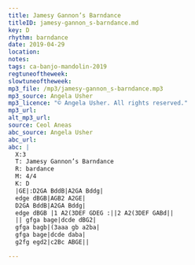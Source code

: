 ```yaml
---
title: Jamesy Gannon’s Barndance
titleID: jamesy-gannon_s-barndance.md
key: D
rhythm: barndance
date: 2019-04-29
location:
notes:
tags: ca-banjo-mandolin-2019
regtuneoftheweek:
slowtuneoftheweek:
mp3_file: /mp3/jamesy-gannon_s-barndance.mp3
mp3_source: Angela Usher
mp3_licence: "© Angela Usher. All rights reserved."
mp3_url:
alt_mp3_url:
source: Ceol Aneas
abc_source: Angela Usher
abc_url:
abc: |
  X:3
  T: Jamesy Gannon’s Barndance
  R: bardance
  M: 4/4
  K: D
  |GE|:D2GA BddB|A2GA Bddg|
  edge dBGB|AGB2 A2GE|
  D2GA BddB|A2GA Bddg|
  edge dBGB |1 A2(3DEF GDEG :||2 A2(3DEF GABd||
  || gfga bage|dcde dBG2|
  gfga bagb|(3aaa gb a2ba|
  gfga bage|dcde daba|
  g2fg egd2|c2Bc ABGE||

---
```

